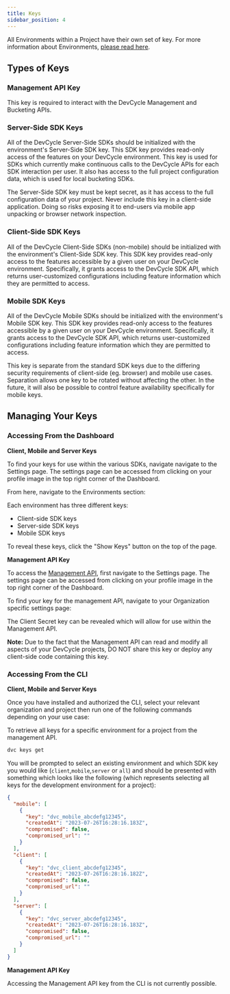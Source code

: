 ```yaml
---
title: Keys
sidebar_position: 4
---
```


All Environments within a Project have their own set of key. For more information about Environments, [please read here](/essentials/environments).

## Types of Keys

### Management API Key

This key is required to interact with the DevCycle Management and Bucketing APIs.

### Server-Side SDK Keys

All of the DevCycle Server-Side SDKs should be initialized with the environment's Server-Side SDK key. This SDK key provides read-only access of the features on your DevCycle environment. This key is used for SDKs which currently make continuous calls to the DevCycle APIs for each SDK interaction per user. It also has access to the full project configuration data, which is used for local bucketing SDKs.

The Server-Side SDK key must be kept secret, as it has access to the full configuration data of your project. Never include this key in a client-side application. Doing so risks exposing it to end-users via mobile app unpacking or browser network inspection.

### Client-Side SDK Keys

All of the DevCycle Client-Side SDKs (non-mobile) should be initialized with the environment's Client-Side SDK key. This SDK key provides read-only access to the features accessible by a given user on your DevCycle environment. Specifically, it grants access to the DevCycle SDK API, which returns user-customized configurations including feature information which they are permitted to access.

### Mobile SDK Keys

All of the DevCycle Mobile SDKs should be initialized with the environment's Mobile SDK key. This SDK key provides read-only access to the features accessible by a given user on your DevCycle environment. Specifically, it grants access to the DevCycle SDK API, which returns user-customized configurations including feature information which they are permitted to access.

This key is separate from the standard SDK keys due to the differing security requirements of client-side (eg. browser) and mobile use cases. Separation allows one key to be rotated without affecting the other. In the future, it will also be possible to control feature availability specifically for mobile keys.


## Managing Your Keys


### Accessing From the Dashboard

**Client, Mobile and Server Keys**

To find your keys for use within the various SDKs, navigate navigate to the Settings page. The settings page can be accessed from clicking on your profile image in the top right corner of the Dashboard. 

From here, navigate to the Environments section:

Each environment has three different keys: 

* Client-side SDK keys
* Server-side SDK keys
* Mobile SDK keys

To reveal these keys, click the "Show Keys" button on the top of the page.

**Management API Key**

To access the [Management API](/management-api/), first navigate to the Settings page. The settings page can be accessed from clicking on your profile image in the top right corner of the Dashboard. 

To find your key for the management API, navigate to your Organization specific settings page:

The Client Secret key can be revealed which will allow for use within the Management API. 

**Note:** Due to the fact that the Management API can read and modify all aspects of your DevCycle projects, DO NOT share this key or deploy any client-side code containing this key.

### Accessing From the CLI

**Client, Mobile and Server Keys**


Once you have installed and authorized the CLI, select your relevant organization and project then run one of the following commands depending on your use case:

To retrieve all keys for a specific environment for a project from the management API.

```bash
dvc keys get
```  

You will be prompted to select an existing environment and which SDK key you would like (`client`,`mobile`,`server` or `all`) and should be presented with something which looks like the following (which represents selecting all keys for the development environment for a project):


```json
{
  "mobile": [
    {
      "key": "dvc_mobile_abcdefg12345",
      "createdAt": "2023-07-26T16:28:16.183Z",
      "compromised": false,
      "compromised_url": ""
    }
  ],
  "client": [
    {
      "key": "dvc_client_abcdefg12345",
      "createdAt": "2023-07-26T16:28:16.182Z",
      "compromised": false,
      "compromised_url": ""
    }
  ],
  "server": [
    {
      "key": "dvc_server_abcdefg12345",
      "createdAt": "2023-07-26T16:28:16.183Z",
      "compromised": false,
      "compromised_url": ""
    }
  ]
}
```

**Management API Key**

Accessing the Management API key from the CLI is not currently possible.